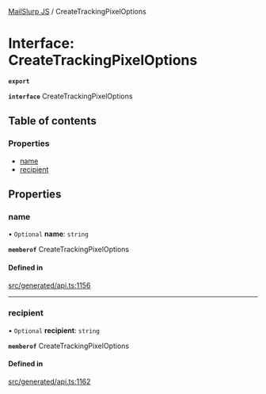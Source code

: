 [MailSlurp JS](../README.md) / CreateTrackingPixelOptions

# Interface: CreateTrackingPixelOptions

**`export`**

**`interface`** CreateTrackingPixelOptions

## Table of contents

### Properties

- [name](CreateTrackingPixelOptions.md#name)
- [recipient](CreateTrackingPixelOptions.md#recipient)

## Properties

### name

• `Optional` **name**: `string`

**`memberof`** CreateTrackingPixelOptions

#### Defined in

[src/generated/api.ts:1156](https://github.com/mailslurp/mailslurp-client/blob/5523864/src/generated/api.ts#L1156)

___

### recipient

• `Optional` **recipient**: `string`

**`memberof`** CreateTrackingPixelOptions

#### Defined in

[src/generated/api.ts:1162](https://github.com/mailslurp/mailslurp-client/blob/5523864/src/generated/api.ts#L1162)
